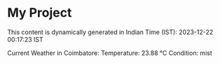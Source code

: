 # My Project

This content is dynamically generated in Indian Time (IST): 2023-12-22 00:17:23 IST


Current Weather in Coimbatore:
Temperature: 23.88 °C
Condition: mist
